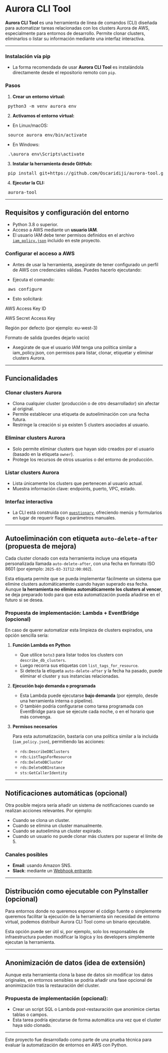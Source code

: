 # Aurora CLI Tool


**Aurora CLI Tool** es una herramienta de línea de comandos (CLI) diseñada para automatizar tareas relacionadas con los clusters Aurora de AWS, especialmente para entornos de desarrollo. Permite clonar clusters, eliminarlos o listar su información mediante una interfaz interactiva.

---

### Instalación vía pip

- La forma recomendada de usar **Aurora CLI Tool** es instalándola directamente desde el repositorio remoto con `pip`.

### Pasos

1. **Crear un entorno virtual:**

<pre> python3 -m venv aurora_env </pre>

2. **Activamos el entorno virtual:**

- En Linux/macOS:

<pre> source aurora_env/bin/activate </pre>

- En Windows:

<pre> .\aurora_env\Scripts\activate </pre>

3. **Instalar la herramienta desde GitHub:**

<pre> pip install git+https://github.com/Oscaridiji/aurora-tool.git </pre>

4. **Ejecutar la CLI:**

<pre> aurora-tool </pre>

---

## Requisitos y configuración del entorno

- Python 3.8 o superior.
- Acceso a AWS mediante un **usuario IAM**.
- El usuario IAM debe tener permisos definidos en el archivo [`iam_policy.json`](./iam_policy.json) incluido en este proyecto.

### Configurar el acceso a AWS

- Antes de usar la herramienta, asegúrate de tener configurado un perfil de AWS con credenciales válidas. Puedes hacerlo ejecutando:

- Ejecuta el comando:

<pre> aws configure </pre>

- Esto solicitará:

AWS Access Key ID

AWS Secret Access Key

Región por defecto (por ejemplo: eu-west-3)

Formato de salida (puedes dejarlo vacío)

- Asegúrate de que el usuario IAM tenga una política similar a iam_policy.json, con permisos para listar, clonar, etiquetar y eliminar clusters Aurora.

---

## Funcionalidades

### Clonar clusters Aurora

- Clona cualquier cluster (producción o de otro desarrollador) sin afectar al original.
- Permite establecer una etiqueta de autoeliminación con una fecha futura.
- Restringe la creación si ya existen 5 clusters asociados al usuario.

### Eliminar clusters Aurora

- Solo permite eliminar clusters que hayan sido creados por el usuario (basado en la etiqueta `owner`).
- Protege los recursos de otros usuarios o del entorno de producción.

### Listar clusters Aurora

- Lista únicamente los clusters que pertenecen al usuario actual.
- Muestra información clave: endpoints, puerto, VPC, estado.

### Interfaz interactiva

- La CLI está construida con [`questionary`](https://github.com/tmbo/questionary), ofreciendo menús y formularios en lugar de requerir flags o parámetros manuales.


---

## Autoeliminación con etiqueta `auto-delete-after` (propuesta de mejora)

Cada cluster clonado con esta herramienta incluye una etiqueta personalizada llamada `auto-delete-after`, con una fecha en formato ISO 8601 (por ejemplo: `2025-03-31T12:00:00Z`).

Esta etiqueta permite que se pueda implementar fácilmente un sistema que elimine clusters automáticamente cuando hayan superado esa fecha. Aunque **la herramienta no elimina automáticamente los clusters al vencer**, se deja preparado todo para que esta automatización pueda añadirse en el futuro si se desea.

### Propuesta de implementación: Lambda + EventBridge (opcional)

En caso de querer automatizar esta limpieza de clusters expirados, una opción sencilla sería:

1. **Función Lambda en Python**

   - Que utilice `boto3` para listar todos los clusters con `describe_db_clusters`.
   - Luego recorra sus etiquetas con `list_tags_for_resource`.
   - Si detecta la etiqueta `auto-delete-after` y la fecha ha pasado, puede eliminar el cluster y sus instancias relacionadas.

2. **Ejecución bajo demanda o programada**

   - Esta Lambda puede ejecutarse **bajo demanda** (por ejemplo, desde una herramienta interna o pipeline).
   - O también podría configurarse como tarea programada con EventBridge para que se ejecute cada noche, o en el horario que más convenga.

3. **Permisos necesarios**

   Para esta automatización, bastaría con una política similar a la incluida (`iam_policy.json`), permitiendo las acciones:

   - `rds:DescribeDBClusters`
   - `rds:ListTagsForResource`
   - `rds:DeleteDBCluster`
   - `rds:DeleteDBInstance`
   - `sts:GetCallerIdentity`

---

## Notificaciones automáticas (opcional)

Otra posible mejora sería añadir un sistema de notificaciones cuando se realizan acciones relevantes. Por ejemplo:

- Cuando se clona un cluster.
- Cuando se elimina un cluster manualmente.
- Cuando se autoelimina un cluster expirado.
- Cuando un usuario no puede clonar más clusters por superar el límite de 5.

### Canales posibles

- **Email**: usando Amazon SNS.
- **Slack**: mediante un [Webhook entrante](https://api.slack.com/messaging/webhooks).

---

## Distribución como ejecutable con PyInstaller (opcional)

Para entornos donde no queremos exponer el código fuente o simplemente queremos facilitar la ejecución de la herramienta sin necesidad de entorno virtual, podemos distribuir Aurora CLI Tool como un binario ejecutable.

Esta opción puede ser útil si, por ejemplo, solo los responsables de infraestructura pueden modificar la lógica y los developers simplemente ejecutan la herramienta.


---

## Anonimización de datos (idea de extensión)

Aunque esta herramienta clona la base de datos sin modificar los datos originales, en entornos sensibles se podría añadir una fase opcional de anonimización tras la restauración del cluster.

### Propuesta de implementación (opcional):

- Crear un script SQL o Lambda post-restauración que anonimice ciertas tablas o campos.
- Esta tarea podría ejecutarse de forma automática una vez que el cluster haya sido clonado.

---

Este proyecto fue desarrollado como parte de una prueba técnica para evaluar la automatización de entornos en AWS con Python.
